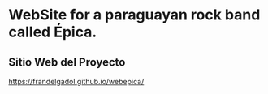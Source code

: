 # WebSite for a paraguayan rock band called Épica.
## Sitio Web del Proyecto
https://frandelgadol.github.io/webepica/
